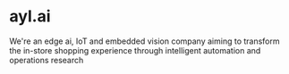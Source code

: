 # ayl.ai
We're an edge ai, IoT and embedded vision company aiming to transform the in-store shopping experience through intelligent automation and operations research
